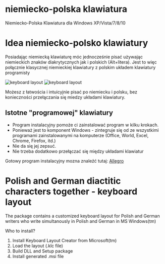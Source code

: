 # niemiecko-polska klawiatura
Niemiecko-Polska Klawiatura dla Windows XP/Vista/7/8/10

# Idea niemiecko-polsko klawiatury
Posiadając niemiecką klawiaturę móc jednocześnie pisać używając niemieckich znaków diakrytycznych jak i polskich (Alt+litera). Jest to więc połącznie klasycznej niemieckiej klawiatury z polskim układem klawiatury programisty

![keyboard layout](https://raw.githubusercontent.com/0dayrisk/polsko-niemiecka-klawiatura-fonetyczna/main/Keyboard-layout-DE-PL-1.png)
![keyboard layout](https://raw.githubusercontent.com/0dayrisk/polsko-niemiecka-klawiatura-fonetyczna/main/Keyboard-layout-DE-PL-2.png)

Możesz z łatwościa i intuicyjnie pisać po niemiecku i polsku, bez konieczności przełączania się miedzy układami klawiatury.

## Istotne "programowej" klawiatury
* Program instalacyjny pomoże ci zainstalować program w kilku krokach.
* Ponieważ jest to komponent Windows - zintegruje się od ze wszystkimi programami zainstalowanymi na komputerze (Office, World, Excel, Chrome, Firefox, itd.)
* Nie da się jej zepsuć.
* Nie trzeba dodatkowo przełączać się między układami klawiatur

Gotowy program instalacyjny mozna znaleźć tutaj:
[Allegro](https://allegro.pl/listing?string=rosyjska%20klawiatura%20fonetyczna)


# Polish and German diactitic characters together - keyboard layout
The package contains a customized keyboard layout for Polish and German writers who write simultanously in Polish and German in MS Windows(tm)

Who to install?
1. Install Keyboard Layout Creator from Microsoft(tm)
2. Load the layout (.klc file)
3. Build DLL and Setup package
4. Install generated .msi file
